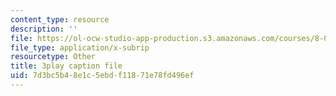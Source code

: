```yaml
---
content_type: resource
description: ''
file: https://ol-ocw-studio-app-production.s3.amazonaws.com/courses/8-03sc-physics-iii-vibrations-and-waves-fall-2016/7d3bc5b48e1c5ebdf11871e78fd496ef_VkbtIDSHfSc.srt
file_type: application/x-subrip
resourcetype: Other
title: 3play caption file
uid: 7d3bc5b4-8e1c-5ebd-f118-71e78fd496ef
---
```

